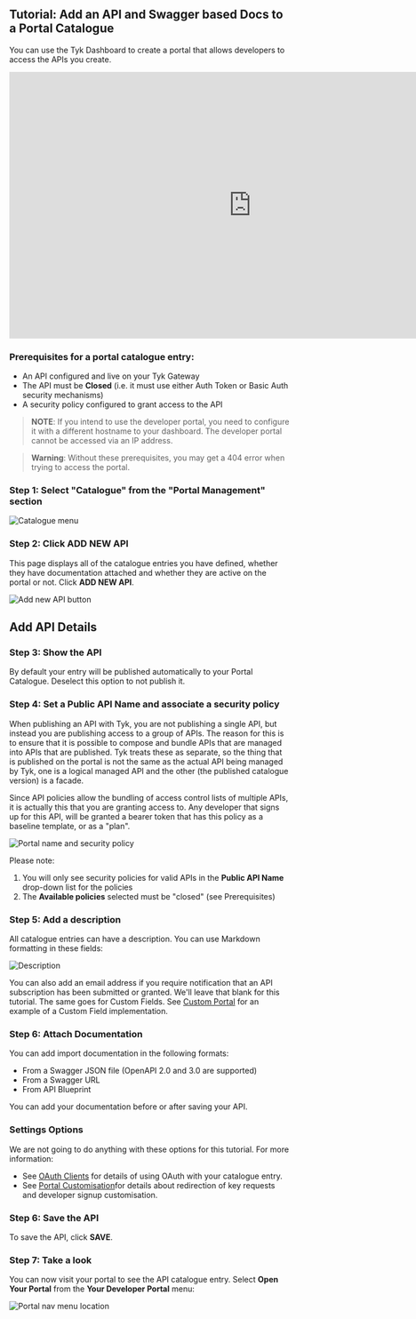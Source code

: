 ---
---

## Tutorial: Add an API and Swagger based Docs to a Portal Catalogue

You can use the Tyk Dashboard to create a portal that allows developers to access the APIs you create.

<iframe width="870" height="480" src="https://www.youtube.com/embed/cywF9Dvg6lI" frameborder="0" gesture="media" allowfullscreen></iframe>

### Prerequisites for a portal catalogue entry:

- An API configured and live on your Tyk Gateway
- The API must be **Closed** (i.e. it must use either Auth Token or Basic Auth security mechanisms)
- A security policy configured to grant access to the API

> **NOTE**: If you intend to use the developer portal, you need to configure it with a different hostname to your dashboard. The developer portal cannot be accessed via an IP address.

> **Warning**: Without these prerequisites, you may get a 404 error when trying to access the portal.

### Step 1: Select "Catalogue" from the "Portal Management" section

![Catalogue menu](/docs/img/2.10/catalogue_menu.png)

### Step 2: Click ADD NEW API

This page displays all of the catalogue entries you have defined, whether they have documentation attached and whether they are active on the portal or not. Click **ADD NEW API**.

![Add new API button](/docs/img/2.10/add_catalogue_entry.png)

## Add API Details

### Step 3: Show the API

By default your entry will be published automatically to your Portal Catalogue. Deselect this option to not publish it.

### Step 4: Set a Public API Name and associate a security policy

When publishing an API with Tyk, you are not publishing a single API, but instead you are publishing access to a group of APIs. The reason for this is to ensure that it is possible to compose and bundle APIs that are managed into APIs that are published. Tyk treats these as separate, so the thing that is published on the portal is not the same as the actual API being managed by Tyk, one is a logical managed API and the other (the published catalogue version) is a facade.

Since API policies allow the bundling of access control lists of multiple APIs, it is actually this that you are granting access to. Any developer that signs up for this API, will be granted a bearer token that has this policy as a baseline template, or as a "plan".

![Portal name and security policy](/docs/img/2.10/public_name_catalogue.png)

Please note:

1.  You will only see security policies for valid APIs in the **Public API Name** drop-down list for the policies
2.  The **Available policies** selected must be "closed" (see Prerequisites)

### Step 5: Add a description

All catalogue entries can have a description. You can use Markdown formatting in these fields:

![Description](/docs/img/2.10/catalogue_description.png)

You can also add an email address if you require notification that an API subscription has been submitted or granted. We'll leave that blank for this tutorial. The same goes for Custom Fields. See [Custom Portal](/docs/tyk-developer-portal/customise/custom-developer-portal/#updating-a-developer-example-adding-custom-fields) for an example of a Custom Field implementation.


### Step 6: Attach Documentation

You can add import documentation in the following formats:

- From a Swagger JSON file (OpenAPI 2.0 and 3.0 are supported)
- From a Swagger URL
- From API Blueprint

You can add your documentation before or after saving your API.

### Settings Options

We are not going to do anything with these options for this tutorial. For more information:

* See [OAuth Clients](/docs/tyk-developer-portal/portal-oauth-clients/) for details of using OAuth with your catalogue entry.
* See [Portal Customisation](/docs/tyk-developer-portal/customise/)for details about redirection of key requests and developer signup customisation.

### Step 6: Save the API

To save the API, click **SAVE**.

### Step 7: Take a look

You can now visit your portal to see the API catalogue entry. Select **Open Your Portal** from the **Your Developer Portal** menu:

![Portal nav menu location](/docs/img/2.10/portal_menu.png)
